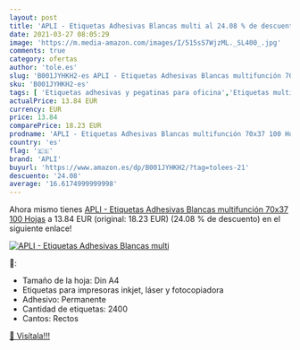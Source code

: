 ```yaml
---
layout: post
title: 'APLI - Etiquetas Adhesivas Blancas multi al 24.08 % de descuento'
date: 2021-03-27 08:05:29
image: 'https://m.media-amazon.com/images/I/515sS7WjzML._SL400_.jpg'
comments: true
category: ofertas
author: 'tole.es'
slug: 'B001JYHKH2-es APLI - Etiquetas Adhesivas Blancas multifunción 70x37 100...'
sku: 'B001JYHKH2-es'
tags: [ 'Etiquetas adhesivas y pegatinas para oficina','Etiquetas multiuso','Etiquetas, separadores y sellos','Material de oficina','Oficina y papelería','apli', ]
actualPrice: 13.84 EUR
currency: EUR
price: 13.84
comparePrice: 18.23 EUR
prodname: 'APLI - Etiquetas Adhesivas Blancas multifunción 70x37 100 Hojas'
country: 'es'
flag: '🇪🇸'
brand: 'APLI'
buyurl: 'https://www.amazon.es/dp/B001JYHKH2/?tag=tolees-21'
descuento: '24.08'
average: '16.6174999999998'
---
```


Ahora mismo tienes [APLI - Etiquetas Adhesivas Blancas multifunción 70x37 100 Hojas](https://www.amazon.es/dp/B001JYHKH2/?tag=tolees-21) a 13.84 EUR (original: 18.23 EUR) (24.08 %  de descuento) en el siguiente enlace!

[![APLI - Etiquetas Adhesivas Blancas multi](https://m.media-amazon.com/images/I/515sS7WjzML._SL400_.jpg)](https://www.amazon.es/dp/B001JYHKH2/?tag=tolees-21)

🔎:

- Tamaño de la hoja: Din A4
- Etiquetas para impresoras inkjet, láser y fotocopiadora
- Adhesivo: Permanente
- Cantidad de etiquetas: 2400
- Cantos: Rectos

[🛒 Visítala!!!](https://www.amazon.es/dp/B001JYHKH2/?tag=tolees-21)
